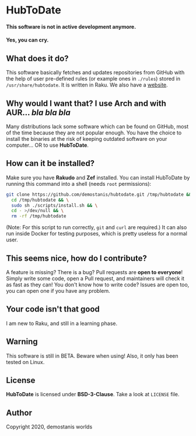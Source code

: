 # HubToDate

#### This software is not in active development anymore.
#### Yes, you can cry.

## What does it do?
This software basically fetches and updates repositories from GitHub
with the help of user pre-defined rules (or example ones in `./rules`)
stored in `/usr/share/hubtodate`. It is written in Raku.
We also have a [website](https://hubtodate.github.io).

## Why would I want that? I use Arch and with AUR... *bla bla bla*
Many distributions lack some software which can be found on GitHub, most of
the time because they are not popular enough. You have the choice to install
the binaries at the risk of keeping outdated software on your computer...
OR to use **HubToDate**.

## How can it be installed?
Make sure you have **Rakudo** and **Zef** installed.
You can install HubToDate by running this command into a shell (needs `root` permissions):
```sh
git clone https://github.com/demostanis/hubtodate.git /tmp/hubtodate && \
  cd /tmp/hubtodate && \
  sudo sh ./scripts/install.sh && \
  cd - >/dev/null && \
  rm -rf /tmp/hubtodate
```
(Note: For this script to run correctly, `git` and `curl` are required.)
It can also run inside Docker for testing purposes, which
is pretty useless for a normal user.

## This seems nice, how do I contribute?
A feature is missing? There is a bug?
Pull requests are **open to everyone**! Simply write some code, open a
Pull request, and maintainers will check it as fast as they can!
You don't know how to write code? Issues are open too, you can
open one if you have any problem.

## Your code isn't that good
I am new to Raku, and still in a learning phase.

## Warning
This software is still in BETA. Beware when using!
Also, it only has been tested on Linux.

## License
**HubToDate** is licensed under **BSD-3-Clause**.
Take a look at `LICENSE` file.

## Author
Copyright 2020, demostanis worlds
